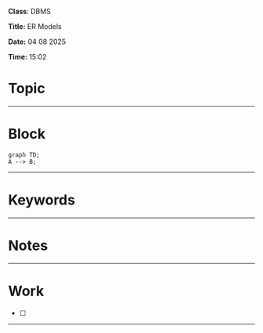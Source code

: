 **Class**:  DBMS

**Title:** ER Models

**Date:** 04 08 2025

**Time:** 15:02


# Topic



---

# Block 

```mermaid 
graph TD;  
A --> B;
```

---
# Keywords



--- 
# Notes



---
# Work

- [ ] 

---
